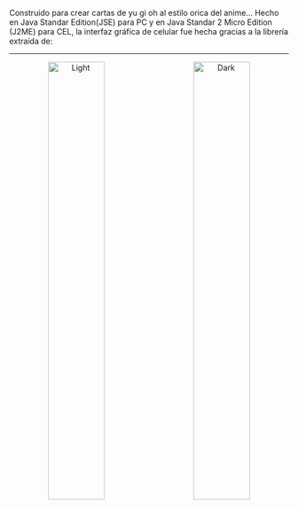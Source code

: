 Construido para crear cartas de yu gi oh al estilo orica del anime... Hecho en Java Standar Edition(JSE) para PC y en Java Standar 2 Micro Edition (J2ME) para CEL, la interfaz gráfica de celular fue hecha gracias a la librería extraída de:
<hr>

<p align="center">
  <img alt="Light" src="https://raw.githubusercontent.com/RicardoValladares/Yu-Gi-Oh/master/ScreenShoot-PC.png" width="45%">
  &nbsp; &nbsp; &nbsp; &nbsp;
  <img alt="Dark" src="https://raw.githubusercontent.com/RicardoValladares/Yu-Gi-Oh/master/ScreenShoot-CEL.png" width="45%">
</p>
